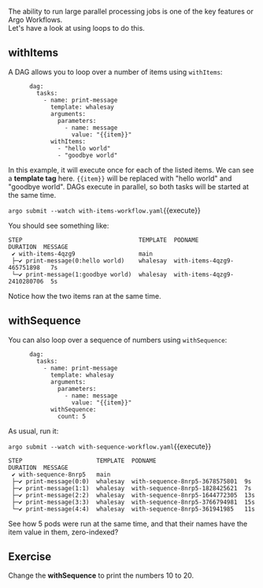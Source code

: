 The ability to run large parallel processing jobs is one of the key features or Argo Workflows.  
Let's have a look at using loops to do this.

## withItems

A DAG allows you to loop over a number of items using `withItems`:

```
      dag:
        tasks:
          - name: print-message
            template: whalesay
            arguments:
              parameters:
                - name: message
                  value: "{{item}}"
            withItems:
              - "hello world"
              - "goodbye world"
```

In this example, it will execute once for each of the listed items. We can see a **template tag** here. `{{item}}` will be replaced with "hello world" and "goodbye world". DAGs execute in parallel, so both tasks will be started at the same time.

`argo submit --watch with-items-workflow.yaml`{{execute}}

You should see something like:

```
STEP                                 TEMPLATE  PODNAME                      DURATION  MESSAGE
 ✔ with-items-4qzg9                  main                                               
 ├─✔ print-message(0:hello world)    whalesay  with-items-4qzg9-465751898   7s          
 └─✔ print-message(1:goodbye world)  whalesay  with-items-4qzg9-2410280706  5s          
```

Notice how the two items ran at the same time.

## withSequence

You can also loop over a sequence of numbers using `withSequence`:

```
      dag:
        tasks:
          - name: print-message
            template: whalesay
            arguments:
              parameters:
                - name: message
                  value: "{{item}}"
            withSequence:
              count: 5
```

As usual, run it:

`argo submit --watch with-sequence-workflow.yaml`{{execute}}

```
STEP                     TEMPLATE  PODNAME                         DURATION  MESSAGE
 ✔ with-sequence-8nrp5   main                                                  
 ├─✔ print-message(0:0)  whalesay  with-sequence-8nrp5-3678575801  9s          
 ├─✔ print-message(1:1)  whalesay  with-sequence-8nrp5-1828425621  7s          
 ├─✔ print-message(2:2)  whalesay  with-sequence-8nrp5-1644772305  13s         
 ├─✔ print-message(3:3)  whalesay  with-sequence-8nrp5-3766794981  15s         
 └─✔ print-message(4:4)  whalesay  with-sequence-8nrp5-361941985   11s         
```

See how 5 pods were run at the same time, and that their names have the item value in them, zero-indexed?

## Exercise

Change the **withSequence** to print the numbers 10 to 20.
